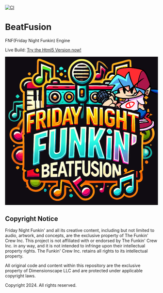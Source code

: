 [![CI](https://github.com/Dimensionscape/BeatFusion/actions/workflows/build.yml/badge.svg)](https://github.com/Dimensionscape/BeatFusion/actions/workflows/build.yml)
# BeatFusion
FNF(Friday Night Funkin) Engine

Live Build:
[Try the Html5 Version now!](http://dimensionscape.bfengine.surge.sh)

![logo](https://github.com/Dimensionscape/BeatFusion/blob/main/res/logo/logo.png)


## Copyright Notice

Friday Night Funkin' and all its creative content, including but not limited to audio, artwork, and concepts, are the exclusive property of The Funkin' Crew Inc. This project is not affiliated with or endorsed by The Funkin' Crew Inc. in any way, and it is not intended to infringe upon their intellectual property rights. The Funkin' Crew Inc. retains all rights to its intellectual property.

All original code and content within this repository are the exclusive property of Dimensionscape LLC and are protected under applicable copyright laws. 

Copyright 2024. All rights reserved.
